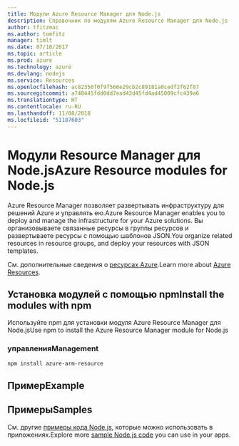 ```yaml
---
title: Модули Azure Resource Manager для Node.js
description: Справочник по модулям Azure Resource Manager для Node.js
author: tfitzmac
ms.author: tomfitz
manager: timlt
ms.date: 07/18/2017
ms.topic: article
ms.prod: azure
ms.technology: azure
ms.devlang: nodejs
ms.service: Resources
ms.openlocfilehash: ac82356f0f9f566e29cb2c89181a0cedf2f62f87
ms.sourcegitcommit: a748445fdd0dd7ead43d45fd4ad45009cfc439a6
ms.translationtype: HT
ms.contentlocale: ru-RU
ms.lasthandoff: 11/08/2018
ms.locfileid: "51187603"
---
```

# <a name="azure-resource-modules-for-nodejs"></a><span data-ttu-id="75d73-103">Модули Resource Manager для Node.js</span><span class="sxs-lookup"><span data-stu-id="75d73-103">Azure Resource modules for Node.js</span></span>

<span data-ttu-id="75d73-104">Azure Resource Manager позволяет развертывать инфраструктуру для решений Azure и управлять ею.</span><span class="sxs-lookup"><span data-stu-id="75d73-104">Azure Resource Manager enables you to deploy and manage the infrastructure for your Azure solutions.</span></span> <span data-ttu-id="75d73-105">Вы организовываете связанные ресурсы в группы ресурсов и развертываете ресурсы с помощью шаблонов JSON.</span><span class="sxs-lookup"><span data-stu-id="75d73-105">You organize related resources in resource groups, and deploy your resources with JSON templates.</span></span>

<span data-ttu-id="75d73-106">См. дополнительные сведения о [ресурсах Azure](https://docs.microsoft.com/azure/azure-resource-manager/).</span><span class="sxs-lookup"><span data-stu-id="75d73-106">Learn more about [Azure Resources](https://docs.microsoft.com/azure/azure-resource-manager/).</span></span>

## <a name="install-the-modules-with-npm"></a><span data-ttu-id="75d73-107">Установка модулей с помощью npm</span><span class="sxs-lookup"><span data-stu-id="75d73-107">Install the modules with npm</span></span>

<span data-ttu-id="75d73-108">Используйте npm для установки модуля Azure Resource Manager для Node.js</span><span class="sxs-lookup"><span data-stu-id="75d73-108">Use npm to install the Azure Resource Manager module for Node.js</span></span>

### <a name="management"></a><span data-ttu-id="75d73-109">управления</span><span class="sxs-lookup"><span data-stu-id="75d73-109">Management</span></span>

```bash
npm install azure-arm-resource
```

## <a name="example"></a><span data-ttu-id="75d73-110">Пример</span><span class="sxs-lookup"><span data-stu-id="75d73-110">Example</span></span>

## <a name="samples"></a><span data-ttu-id="75d73-111">Примеры</span><span class="sxs-lookup"><span data-stu-id="75d73-111">Samples</span></span>

<span data-ttu-id="75d73-112">См. другие [примеры кода Node.js](https://azure.microsoft.com/resources/samples/?platform=nodejs), которые можно использовать в приложениях.</span><span class="sxs-lookup"><span data-stu-id="75d73-112">Explore more [sample Node.js code](https://azure.microsoft.com/resources/samples/?platform=nodejs) you can use in your apps.</span></span>